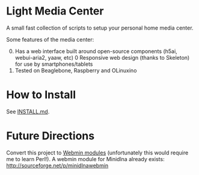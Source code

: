 # Light Media Center

A small fast collection of scripts to setup your personal home media center.

Some features of the media center: 

0. Has a web interface built around open-source components (h5ai, webui-aria2, yaaw, etc)
0  Responsive web design (thanks to Skeleton) for use by smartphones/tablets
0. Tested on Beaglebone, Raspberry and OLinuxino

# How to Install

See  <a href="docs/INSTALL.md">INSTALL.md</a>.

# Future Directions

Convert this project to <a href="http://doxfer.webmin.com/Webmin/Module_Development">Webmin modules</a> (unfortunately
this would require me to learn Perl!). A webmin module for Minidlna already exists: http://sourceforge.net/p/minidlnawebmin


